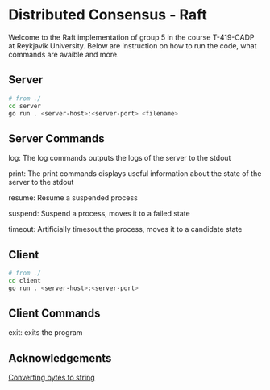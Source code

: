# Distributed Consensus - Raft

Welcome to the Raft implementation of group 5 in the course T-419-CADP at Reykjavik University. 
Below are instruction on how to run the code, what commands are avaible and more. 

## Server

```bash
# from ./
cd server
go run . <server-host>:<server-port> <filename>
```

## Server Commands

log: The log commands outputs the logs of the server to the stdout

print: The print commands displays useful information about the state of the server to the stdout

resume: Resume a suspended process

suspend: Suspend a process, moves it to a failed state

timeout: Artificially timesout the process, moves it to a candidate state


## Client

```bash
# from ./
cd client
go run . <server-host>:<server-port>
```

## Client Commands

exit: exits the program

## Acknowledgements

[Converting bytes to string](https://golangdocs.com/golang-byte-array-to-string)
